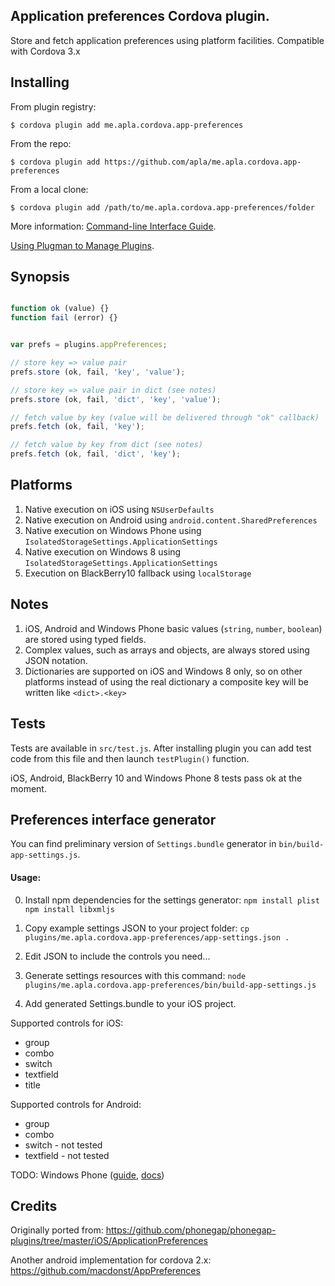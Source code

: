 Application preferences Cordova plugin.
-----------------------

Store and fetch application preferences using platform facilities.
Compatible with Cordova 3.x

Installing
---

From plugin registry:

	$ cordova plugin add me.apla.cordova.app-preferences

From the repo:

	$ cordova plugin add https://github.com/apla/me.apla.cordova.app-preferences

From a local clone:

	$ cordova plugin add /path/to/me.apla.cordova.app-preferences/folder


More information:
[Command-line Interface Guide](http://cordova.apache.org/docs/en/edge/guide_cli_index.md.html#The%20Command-line%20Interface).

[Using Plugman to Manage Plugins](http://cordova.apache.org/docs/en/edge/guide_plugin_ref_plugman.md.html).


Synopsis
---

```javascript

function ok (value) {}
function fail (error) {}


var prefs = plugins.appPreferences;

// store key => value pair
prefs.store (ok, fail, 'key', 'value');

// store key => value pair in dict (see notes)
prefs.store (ok, fail, 'dict', 'key', 'value');

// fetch value by key (value will be delivered through "ok" callback)
prefs.fetch (ok, fail, 'key');

// fetch value by key from dict (see notes)
prefs.fetch (ok, fail, 'dict', 'key');
```

Platforms
---
1. Native execution on iOS using `NSUserDefaults`
1. Native execution on Android using `android.content.SharedPreferences`
1. Native execution on Windows Phone using `IsolatedStorageSettings.ApplicationSettings`
1. Native execution on Windows 8 using `IsolatedStorageSettings.ApplicationSettings`
1. Execution on BlackBerry10 fallback using `localStorage`

Notes
---
1. iOS, Android and Windows Phone basic values (`string`, `number`, `boolean`) are stored using typed fields.
1. Complex values, such as arrays and objects, are always stored using JSON notation.
1. Dictionaries are supported on iOS and Windows 8 only, so on other platforms instead of using the real dictionary a composite key will be written like `<dict>.<key>`

Tests
---
Tests are available in `src/test.js`. After installing plugin you can add test code from this file and then launch `testPlugin()` function.

iOS, Android, BlackBerry 10 and Windows Phone 8 tests pass ok at the moment.


Preferences interface generator
---
You can find preliminary version of `Settings.bundle` generator in `bin/build-app-settings.js`.

#### Usage: ####

0. Install npm dependencies for the settings generator:
`npm install plist`
`npm install libxmljs`

1. Copy example settings JSON to your project folder:
`cp plugins/me.apla.cordova.app-preferences/app-settings.json .`

2. Edit JSON to include the controls you need...

3. Generate settings resources with this command:
`node plugins/me.apla.cordova.app-preferences/bin/build-app-settings.js`

4. Add generated Settings.bundle to your iOS project.

Supported controls for iOS:
* group
* combo
* switch
* textfield
* title

Supported controls for Android:
* group
* combo
* switch - not tested
* textfield - not tested

TODO: Windows Phone ([guide](http://blogs.msdn.com/b/glengordon/archive/2012/09/17/managing-settings-in-windows-phone-and-windows-8-store-apps.aspx), [docs](https://msdn.microsoft.com/en-US/library/windows/apps/ff769510\(v=vs.105\).aspx))

Credits
---

Originally ported from:
https://github.com/phonegap/phonegap-plugins/tree/master/iOS/ApplicationPreferences

Another android implementation for cordova 2.x:
https://github.com/macdonst/AppPreferences
